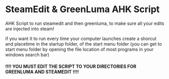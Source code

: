 
# SteamEdit & GreenLuma AHK Script

AHK Script to run steamedit and then greenluma, to make sure all your edits are injected into steam!

if you want it to run every time your computer launches create a shorcut and placetime in the startup folder, of the start menu folder (you can get to start menu folder by opening the file location of most programs in your windows search bar)

#### !!!! YOU MUST EDIT THE SCRIPT TO YOUR DIRECTORIES FOR GREENLUMA AND STEAMEDIT !!!!



